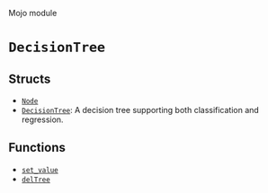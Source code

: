 Mojo module

# `DecisionTree`

## Structs

- [`Node`](Node.md)
- [`DecisionTree`](DecisionTree.md): A decision tree supporting both classification and regression.

## Functions

- [`set_value`](set_value.md)
- [`delTree`](delTree.md)

